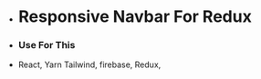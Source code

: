 * <h1>Responsive Navbar For Redux</h1>

 * <h3>Use For This</h3>
* React, Yarn Tailwind, firebase, Redux,